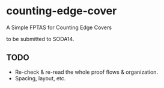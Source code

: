 counting-edge-cover
===================

A Simple FPTAS for Counting Edge Covers 

to be submitted to SODA14.

TODO
---------------
* Re-check & re-read the whole proof flows & organization.
* Spacing, layout, etc.

